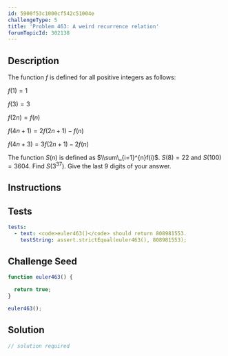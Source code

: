```yaml
---
id: 5900f53c1000cf542c51004e
challengeType: 5
title: 'Problem 463: A weird recurrence relation'
forumTopicId: 302138
---
```


## Description

<section id='description'>

The function $f$ is defined for all positive integers as follows:

$f(1)=1$

$f(3)=3$

$f(2n)=f(n)$

$f(4n + 1)=2f(2n + 1) - f(n)$

$f(4n + 3)=3f(2n + 1) - 2f(n)$

The function $S(n)$ is defined as $\\sum\_{i=1}^{n}f(i)$. $S(8)=22$ and $S(100)=3604$. Find $S(3^{37})$. Give the last 9 digits of your answer.

</section>

## Instructions

<section id='instructions'>

</section>

## Tests

<section id='tests'>

```yml
tests:
  - text: <code>euler463()</code> should return 808981553.
    testString: assert.strictEqual(euler463(), 808981553);

```

</section>

## Challenge Seed

<section id='challengeSeed'>

<div id='js-seed'>

```js
function euler463() {

  return true;
}

euler463();
```

</div>

</section>

## Solution

<section id='solution'>

```js
// solution required
```

</section>
